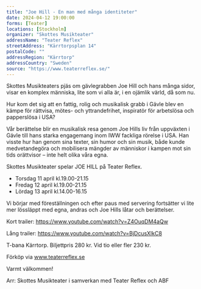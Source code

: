```yaml
---
title: "Joe Hill - En man med många identiteter"
date: 2024-04-12 19:00:00
forms: [Teater]
locations: [Stockholm]
organizer: "Skottes Musikteater"
addressName: "Teater Reflex"
streetAddress: "Kärrtorpsplan 14"
postalCode: ""
addressRegion: "Kärrtorp"
addressCountry: "Sweden"
source: "https://www.teaterreflex.se/"
---
```

Skottes Musikteaters pjäs om gävlegrabben Joe Hill och hans många sidor, visar en komplex människa, lite som vi alla är, i en ojämlik värld, då som nu.

Hur kom det sig att en fattig, rolig och musikalisk grabb i Gävle blev en kämpe för rättvisa, mötes- och yttrandefrihet, inspiratör för arbetslösa och papperslösa i USA?

Vår berättelse blir en musikalisk resa genom Joe Hills liv från uppväxten i Gävle till hans starka engagemang inom IWW fackliga rörelse i USA. Han visste hur han genom sina texter, sin  humor och sin musik, både kunde medvetandegöra och mobilisera mängder av människor i kampen mot sin tids orättvisor – inte helt olika våra egna.

Skottes Musikteater spelar JOE HILL på Teater Reflex.

- Torsdag 11 april kl.19.00-21.15
- Fredag 12 april kl.19.00-21.15
- Lördag 13 april kl.14.00-16.15

Vi börjar med föreställningen och efter paus med servering fortsätter vi lite mer lössläppt med egna, andras och Joe Hills låtar och berättelser.

Kort trailer: https://www.youtube.com/watch?v=Z4OuqDM4aQw

Lång trailer: https://www.youtube.com/watch?v=BjDcusXlkC8

T-bana Kärrtorp. Biljettpris 280 kr. Vid tio eller fler 230 kr.

Förköp via www.teaterreflex.se

Varmt välkommen!

Arr: Skottes Musikteater i samverkan med Teater Reflex och ABF
